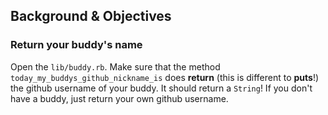 ## Background & Objectives

### Return your buddy's name

Open the `lib/buddy.rb`. Make sure that the method `today_my_buddys_github_nickname_is` does **return** (this is different to **puts**!) the github username of your buddy. It should return a `String`! If you don't have a buddy, just return your own github username.
